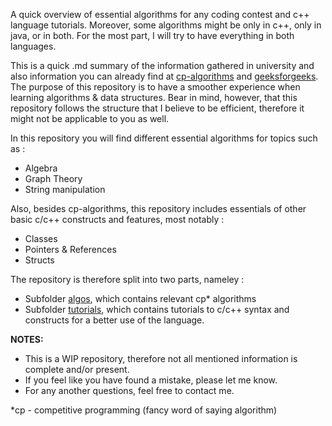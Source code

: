 A quick overview of essential algorithms for any coding contest and c++ language tutorials. Moreover, some algorithms might be 
only in c++, only in java, or in both. For the most part, I will try to have everything in both languages.

This is a quick .md summary of the information gathered in university and also information you can already find at [cp-algorithms](http://cp-algorithms.com/) and [geeksforgeeks](https://www.geeksforgeeks.org/). The purpose of this repository is to have a smoother experience when learning algorithms & data structures. Bear in mind, however, that this repository follows the structure that I believe to be efficient, therefore it might not be applicable to you as well. 

In this repository you will find different essential algorithms for topics such as : 
* Algebra
* Graph Theory
* String manipulation

Also, besides cp-algorithms, this repository includes essentials of other basic c/c++ constructs and features,
most notably : 
* Classes
* Pointers & References
* Structs

The repository is therefore split into two parts, nameley :
* Subfolder [algos](algos/ALGOS-MENU.md), which contains relevant cp* algorithms
* Subfolder [tutorials](tutorials/TUTORIALS-MENU.md), which contains tutorials to c/c++ syntax and constructs
for a better use of the language.

**NOTES:**
* This is a WIP repository, therefore not all mentioned information is complete and/or present.
* If you feel like you have found a mistake, please let me know.
* For any another questions, feel free to contact me. 

*cp - competitive programming (fancy word of saying algorithm)
